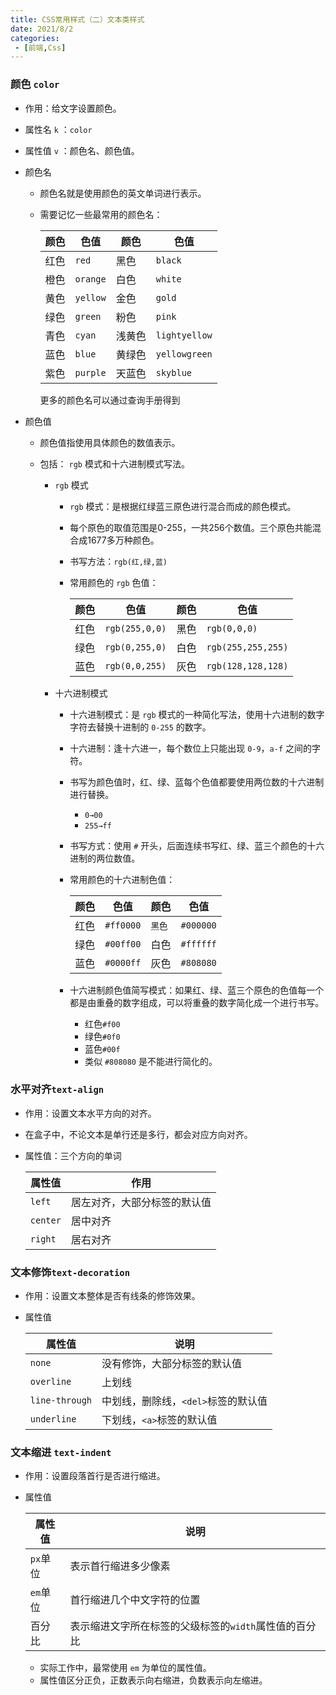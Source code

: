 ```yaml
---
title: CSS常用样式（二）文本类样式
date: 2021/8/2
categories:
 - [前端,Css]
---
```


### 颜色 `color`

- 作用：给文字设置颜色。

- 属性名 `k` ：`color`

- 属性值 `v` ：颜色名、颜色值。

- 颜色名

  - 颜色名就是使用颜色的英文单词进行表示。 

  - 需要记忆一些最常用的颜色名：

    | 颜色 | 色值     | 颜色   | 色值          |
    | ---- | -------- | ------ | ------------- |
    | 红色 | `red`    | 黑色   | `black`       |
    | 橙色 | `orange` | 白色   | `white`       |
    | 黄色 | `yellow` | 金色   | `gold`        |
    | 绿色 | `green`  | 粉色   | `pink`        |
    | 青色 | `cyan`   | 浅黄色 | `lightyellow` |
    | 蓝色 | `blue`   | 黄绿色 | `yellowgreen` |
    | 紫色 | `purple` | 天蓝色 | `skyblue`     |

    更多的颜色名可以通过查询手册得到

- 颜色值

  - 颜色值指使用具体颜色的数值表示。

  - 包括： `rgb` 模式和十六进制模式写法。

    - `rgb` 模式

      - `rgb` 模式：是根据红绿蓝三原色进行混合而成的颜色模式。

      - 每个原色的取值范围是0-255，一共256个数值。三个原色共能混合成1677多万种颜色。

      - 书写方法：`rgb(红,绿,蓝)` 

      - 常用颜色的 `rgb` 色值： 

        | 颜色 | 色值           | 颜色 | 色值               |
        | ---- | -------------- | ---- | ------------------ |
        | 红色 | `rgb(255,0,0)` | 黑色 | `rgb(0,0,0)`       |
        | 绿色 | `rgb(0,255,0)` | 白色 | `rgb(255,255,255)` |
        | 蓝色 | `rgb(0,0,255)` | 灰色 | `rgb(128,128,128)` |

    - 十六进制模式

      - 十六进制模式：是 `rgb` 模式的一种简化写法，使用十六进制的数字字符去替换十进制的 `0-255` 的数字。

      - 十六进制：逢十六进一，每个数位上只能出现 `0-9`，`a-f` 之间的字符。 

      - 书写为颜色值时，红、绿、蓝每个色值都要使用两位数的十六进制进行替换。

        - `0→00` 
        - `255→ff` 

      - 书写方式：使用 `#` 开头，后面连续书写红、绿、蓝三个颜色的十六进制的两位数值。

      - 常用颜色的十六进制色值：

        | 颜色 | 色值      | 颜色   | 色值      |
        | ---- | --------- | ------ | --------- |
        | 红色 | `#ff0000` | `黑色` | `#000000` |
        | 绿色 | `#00ff00` | 白色   | `#ffffff` |
        | 蓝色 | `#0000ff` | 灰色   | `#808080` |

      - 十六进制颜色值简写模式：如果红、绿、蓝三个原色的色值每一个都是由重叠的数字组成，可以将重叠的数字简化成一个进行书写。

        - 红色`#f00` 
        - 绿色`#0f0` 
        - 蓝色`#00f` 
        - 类似 `#808080` 是不能进行简化的。

### 水平对齐`text-align`

- 作用：设置文本水平方向的对齐。

- 在盒子中，不论文本是单行还是多行，都会对应方向对齐。

- 属性值：三个方向的单词 

  | 属性值   | 作用                         |
  | -------- | ---------------------------- |
  | `left`   | 居左对齐，大部分标签的默认值 |
  | `center` | 居中对齐                     |
  | `right`  | 居右对齐                     |

### 文本修饰`text-decoration`

- 作用：设置文本整体是否有线条的修饰效果。

- 属性值

  | 属性值         | 说明                                |
  | -------------- | ----------------------------------- |
  | `none`         | 没有修饰，大部分标签的默认值        |
  | `overline`     | 上划线                              |
  | `line-through` | 中划线，删除线，`<del>`标签的默认值 |
  | `underline`    | 下划线，`<a>`标签的默认值           |

### 文本缩进 `text-indent`

- 作用：设置段落首行是否进行缩进。

- 属性值

  | 属性值   | 说明                                                  |
  | -------- | ----------------------------------------------------- |
  | `px`单位 | 表示首行缩进多少像素                                  |
  | `em`单位 | 首行缩进几个中文字符的位置                            |
  | 百分比   | 表示缩进文字所在标签的父级标签的`width`属性值的百分比 |

  - 实际工作中，最常使用 `em` 为单位的属性值。
  - 属性值区分正负，正数表示向右缩进，负数表示向左缩进。

